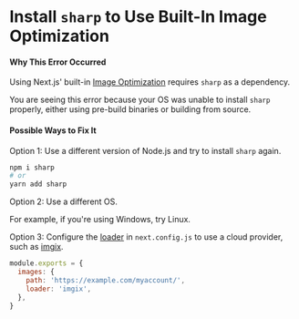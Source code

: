 # Install `sharp` to Use Built-In Image Optimization

#### Why This Error Occurred

Using Next.js' built-in [Image Optimization](https://nextjs.org/docs/basic-features/image-optimization) requires `sharp` as a dependency.

You are seeing this error because your OS was unable to install `sharp` properly, either using pre-build binaries or building from source.

#### Possible Ways to Fix It

Option 1: Use a different version of Node.js and try to install `sharp` again.

```bash
npm i sharp
# or
yarn add sharp
```

Option 2: Use a different OS.

For example, if you're using Windows, try Linux.

Option 3: Configure the [loader](https://nextjs.org/docs/basic-features/image-optimization#loader) in `next.config.js` to use a cloud provider, such as [imgix](https://imgix.com).

```js
module.exports = {
  images: {
    path: 'https://example.com/myaccount/',
    loader: 'imgix',
  },
}
```
